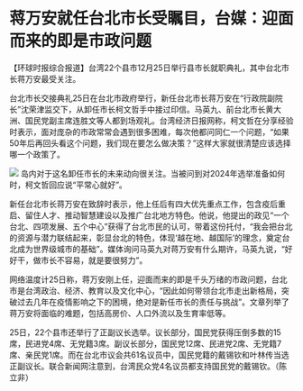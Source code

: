 # 蒋万安就任台北市长受瞩目，台媒：迎面而来的即是市政问题

【环球时报综合报道】台湾22个县市12月25日举行县市长就职典礼，其中台北市长蒋万安最受关注。

台北市长交接典礼25日在台北市政府举行，新任台北市长蒋万安在“行政院副院长”沈荣津监交下，从卸任市长柯文哲手中接过印信。马英九、前台北市长黄大洲、国民党副主席连胜文等人都到场观礼。台湾经济日报网称，柯文哲在分享经验时表示，面对庞杂的市政常常会遇到很多困难，每次他都问同仁一个问题，“如果50年后再回头看这个问题，我们现在要怎么做决策？”这样大家就很清楚应该选择哪一个政策了。

![](https://inews.gtimg.com/newsapp_bt/0/15576753864/1000)
岛内对于这名卸任市长的未来动向很关注。当被问到对2024年选举准备如何时，柯文哲回应说“平常心就好”。

新任台北市长蒋万安在致辞时表示，他上任后有四大优先重点工作，包含疫后重启、留住人才、推动智慧建设以及推广台北地方特色。他说，他提出的政见“一个台北、四项发展、五个中心”获得了台北市民的认可，带着这份托付，“我会把台北的资源与潜力联结起来，彰显台北的特色，体现‘越在地、越国际’的理念，奠定台北成为世界级城市的基础”。媒体询问马英九对蒋万安有什么期许，马英九说，“好好干，做市长不容易，就是要很努力”。

网络温度计25日称，蒋万安刚上任，迎面而来的即是千头万绪的市政问题，台北市是台湾政治、经济、教育以及文化中心，“因此如何带领台北市走出新格局，突破过去几年在疫情影响之下的困境，绝对是新任市长的责任与挑战”。文章列举了蒋万安将面临的难题，包括高房价、人口外流以及生育率低等。

25日，22个县市还举行了正副议长选举。议长部分，国民党获得压倒多数的15席，民进党4席、无党籍3席。副议长部分，国民党12席、民进党2席、无党籍7席、亲民党1席。而在台北市议会共61名议员中，国民党籍的戴锡钦和叶林传当选正副议长。联合新闻网注意到，台湾民众党4名议员都支持国民党的戴锡钦。（陈立非）

